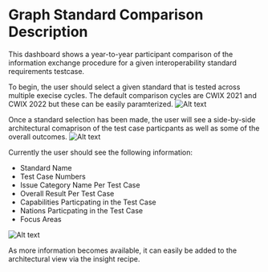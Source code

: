 # Graph Standard Comparison Description

This dashboard shows a year-to-year participant comparison of the information exchange procedure for a given interoperability standard requirements testcase.

To begin, the user should select a given standard that is tested across multiple execise cycles. The default comparison cycles are CWIX 2021 and CWIX 2022 but these can be easily paramterized.
![Alt text](/graph-standard-comparison-start?raw=true "Starting Point")

Once a standard selection has been made, the user will see a side-by-side architectural comaprison of the test case particpants as well as some of the overall outcomes. 
![Alt text](/graph-standard-comparison?raw=true "Side-by-side comparison")

Currently the user should see the following information:
* Standard Name
* Test Case Numbers
* Issue Category Name Per Test Case
* Overall Result Per Test Case
* Capabilities Particpating in the Test Case
* Nations Particpating in the Test Case
* Focus Areas

![Alt text](/graph-standard-comparison-expanded?raw=true "SEMOSS Catalog UI")

As more information becomes available, it can easily be added to the architectural view via the insight recipe.
